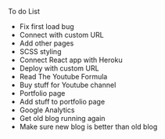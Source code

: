 
To do List

- Fix first load bug 
- Connect with custom URL
- Add other pages
- SCSS styling
- Connect React app with Heroku
- Deploy with custom URL
- Read The Youtube Formula
- Buy stuff for Youtube channel
- Portfolio page
- Add stuff to portfolio page
- Google Analytics
- Get old blog running again
- Make sure new blog is better than old blog 

